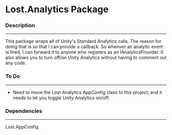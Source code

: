 # Lost.Analytics Package

### Description
----------------
This package wraps all of Unity's Standard Analytics calls.  The reason for doing that is so that I can provide a callback.
So whenver an analytic event is fired, I can forward it to anyone who registers as an IAnalyticsProvider.  It also allows you
to turn off/on Unity Analytics without having to comment out any code.

### To Do
----------
* Need to move the Lost Analytics AppConfig class to this project, and it needs to let you toggle Unity Analytics on/off.

### Dependencies
-----------------
Lost.AppConfig
